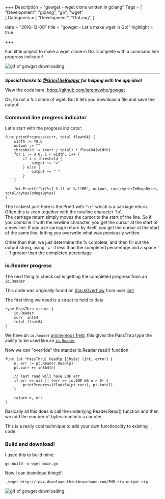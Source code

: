 +++
Description = "gowget - wget clone written in golang"
Tags = [
  "Development",
  "golang",
  "go",
  "wget"   
]
Categories = [
  "Development",
  "GoLang",
]

date = "2016-12-08"
title = "gowget - Let's make wget in Go!"
highlight = true

+++

Fun little project to make a wget clone in Go.  Complete with a command line progress indicator!

![gif of gowget downloading](/images/gowget.gif "gowget downliading")

<!--more-->

---

_**Special thanks to [@GrimTheReaper](https://github.com/GrimTheReaper) for helping with the app idea!**_

View the code here: https://github.com/jeremywho/gowget

Ok, its not a full clone of wget.  But it lets you download a file and save the output!

### Command line progress indicator 
Let's start with the progress indicator:

    func printProgress(curr, total float64) {
        width := 40.0
        output := ""
        threshold := (curr / total) * float64(width)
        for i := 0.0; i < width; i++ {
            if i < threshold {
                output += "="
            } else {
                output += " "
            }
        }

        fmt.Printf("\r[%s] %.1f of %.1fMB", output, curr/bytesToMegaBytes, total/bytesToMegaBytes)
    }

The trickiest part here is the Printf with `"\r"` which is a carriage return. Often this is seen together with the newline character '\n'.  
The carriage return simply moves the cursor to the start of the line.  So if you combine it with the newline character, you get the cursor at the start of a new line.
If you use carriage return by itself, you get the cursor at the start of the same line, letting you overwrite what was previously written.

Other than that, we just determine the % complete, and then fill out the output string, using `'='` if less than the completed percentage and a space `' '` if greater than the completed percentage

### io.Reader progress

The next thing to check out is getting the completed progress from an [`io.Reader`](https://golang.org/pkg/io/#Reader)

This code was originally found on [StackOverflow](http://stackoverflow.com/a/22422650/613575) from user [jimt](http://stackoverflow.com/users/357705/jimt) 

The first thing we need is a struct to hold to data

    type PassThru struct {
        io.Reader
        curr  int64
        total float64
    }

We have an `io.Reader` [anonymous field](http://dennissuratna.com/using-anonymous-field-to-extend-in-go/), this gives the PassThru type the ability to be used like an [`io.Reader`](https://golang.org/pkg/io/#Reader)

Now we can "override" the stander io.Reader read() function:

    func (pt *PassThru) Read(p []byte) (int, error) {
        n, err := pt.Reader.Read(p)
        pt.curr += int64(n)

        // last read will have EOF err
        if err == nil || (err == io.EOF && n > 0) {
            printProgress(float64(pt.curr), pt.total)
        }

        return n, err
    }

Basically all this does is call the underlying Reader.Read() function and then we add the number of bytes read into a counter.

This is a really cool technique to add your own functionality to existing code.

### Build and download!

I used this to build mine:

    go build -o wget main.go

Now I can download things!!

    ./wget http://ipv4.download.thinkbroadband.com/5MB.zip output.zip

![gif of gowget downloading](/images/gowget.gif "gowget downliading")

